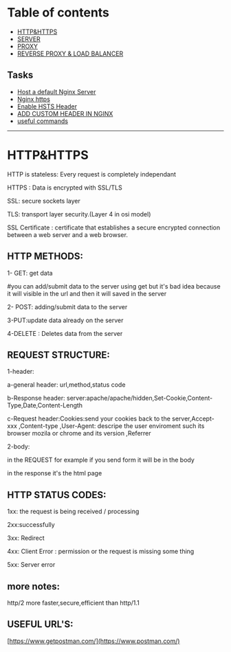# Table of contents

* [HTTP\&HTTPS](README.md)
* [SERVER](server.md)
* [PROXY](proxy.md)
* [REVERSE PROXY & LOAD BALANCER](reverse-proxy-and-load-balancer.md)

## Tasks

* [Host a default Nginx Server](tasks/host-a-default-nginx-server.md)
* [Nginx https](tasks/nginx-https.md)
* [Enable HSTS Header](enable-hsts-header.md)
* [ADD CUSTOM HEADER IN NGINX](add-custom-header-in-nginx.md)
* [useful commands](useful-commands.md)

******

# HTTP\&HTTPS

HTTP is stateless: Every request is completely independant

HTTPS : Data is encrypted with SSL/TLS&#x20;

SSL: secure sockets layer

TLS: transport layer security.(Layer 4 in osi model)

SSL Certificate : certificate that establishes a secure encrypted connection between a web server and a web browser.



## HTTP METHODS:

1- GET: get data

\#you can add/submit data to the server using get but it's bad idea because it will visible in the url and then it will saved in the server&#x20;

2- POST: adding/submit data to the server

3-PUT:update data already on the server&#x20;

4-DELETE : Deletes data from the server



## REQUEST STRUCTURE:

1-header:

a-general header: url,method,status code

b-Response header: server:apache/apache/hidden,Set-Cookie,Content-Type,Date,Content-Length

c-Request header:Cookies:send your cookies back to the server,Accept-xxx ,Content-type ,User-Agent: descripe the user enviroment such its browser mozila or chrome and its version ,Referrer

2-body:

in the REQUEST for example if you send form it will be in the body

in the response it's the html page &#x20;



## HTTP STATUS CODES:

1xx: the request is being received / processing

2xx:successfully

3xx: Redirect

4xx: Client Error : permission or the request is missing some thing

5xx: Server error

## more notes:

http/2 more faster,secure,efficient than http/1.1



## USEFUL URL'S:

[https://www.getpostman.com/](https://www.postman.com/)

&#x20;

